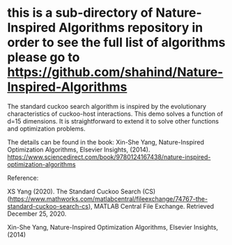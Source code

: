 # this is a sub-directory of Nature-Inspired Algorithms repository in order to see the full list of algorithms please go to https://github.com/shahind/Nature-Inspired-Algorithms

The standard cuckoo search algorithm is inspired by the evolutionary characteristics of cuckoo-host interactions. This demo solves a function of d=15 dimensions. It is straightforward to extend it to solve other functions and optimization problems.

The details can be found in the book: Xin-She Yang, Nature-Inspired Optimization Algorithms, Elsevier Insights, (2014). https://www.sciencedirect.com/book/9780124167438/nature-inspired-optimization-algorithms

Reference:

XS Yang (2020). The Standard Cuckoo Search (CS) (https://www.mathworks.com/matlabcentral/fileexchange/74767-the-standard-cuckoo-search-cs), MATLAB Central File Exchange. Retrieved December 25, 2020.

Xin-She Yang, Nature-Inspired Optimization Algorithms, Elsevier Insights, (2014)